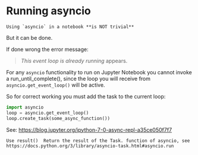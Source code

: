 # Running asyncio 


```{warning} 
Using `asyncio` in a notebook **is NOT trivial**

```

But it can be done.


If done wrong the error message: 
> *This event loop is already running*
appears.

For any `asyncio` functionality to run on Jupyter Notebook you cannot invoke a run_until_complete(), since the loop you will receive from `asyncio.get_event_loop()` will be active. 


So for correct working you must add the task to the current loop:

```python
import asyncio
loop = asyncio.get_event_loop()
loop.create_task(some_async_function())
```

See: https://blog.jupyter.org/ipython-7-0-async-repl-a35ce050f7f7 

```{note}
Use result()  Return the result of the Task. function of asyncio, see https://docs.python.org/3/library/asyncio-task.html#asyncio.run

```

